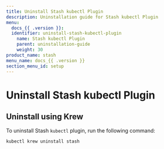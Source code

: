 ```yaml
---
title: Uninstall Stash kubectl Plugin
description: Uninstallation guide for Stash kubectl Plugin
menu:
  docs_{{ .version }}:
  identifier: uninstall-stash-kubectl-plugin
    name: Stash kubectl Plugin
    parent: uninstallation-guide
    weight: 30
product_name: stash
menu_name: docs_{{ .version }}
section_menu_id: setup
---
```


# Uninstall Stash kubectl Plugin

## Uninstall using Krew

To uninstall Stash `kubectl` plugin, run the following command:

```bash
kubectl krew uninstall stash
```
